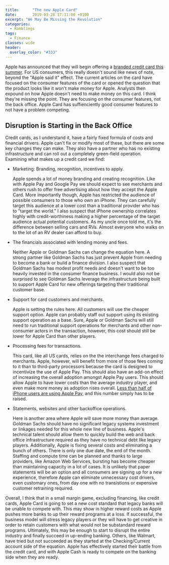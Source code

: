 ```yaml
---
title:      "The new Apple Card"
date:       2019-03-28 17:11:00 +0100
excerpt: "We May Be Missing the Revolution"
categories:
  - Ramblings
tags:
  - Finance
classes: wide
header:
  overlay_color: "#333"
---
```


Apple has announced that they will begin offering a [branded credit card this summer](https://www.apple.com/apple-card/).
For US consumers, this really doesn't sound like news of note, beyond the "Apple said it" effect.
The current articles on the card have focused on the consumer features of the card or opened the question that the product looks like it won't make money for Apple.
Analysts then expound on how Apple doesn't need to make money on this card.
I think they're missing the point.
They are focusing on the consumer features, not the back office.
Apple Card has suffienciently good consumer features to not have a problem competing.

## Disruption is Starting in the Back Office

Credit cards, as I understand it, have a fairly fixed formula of costs and financial drivers.
Apple can't fix or modify most of these, but there are some key changes they can make.
They also have a partner who has no existing infrastructure and can roll out a completely green-field operation.
Examining what makes up a credit card we find:

* Marketing: Branding, recognition, incentives to apply.

  Apple spends a lot of money branding and creating recognition.
  Like with Apple Pay and Google Pay we should expect to see merchants and others rush to offer free advertising about how they accept the Apple Card.
  More importantly though, Apple has restricted the audience of possible consumers to those who own an iPhone.
  They can carefully target this audience at a lower cost than a traditional provider who has to "target the world."
  I also suspect that iPhone ownership correlates highly with credit-worthiness making a higher percentage of the target audience actual potential customers.
  As my uncle once told me, it's the difference between selling cars and RVs.
  Almost everyone who walks on to the lot of an RV dealer can afford to buy.

* The financials associated with lending money and fees.

  Neither Apple or Goldman Sachs can change the equation here.
  A strong partner like Goldman Sachs has just prevent Apple from needing to become a bank or build a finance division.
  I also suspect that Goldman Sachs has modest profit needs and doesn't want to be too heavily invested in the consumer finance business.
  I would also not be surprised to see Goldman Sachs leverage the infrastructure being built to support Apple Card for new offerings targeting their traditional customer base.

* Support for card customers and merchants.

  Apple is setting the rules here.
  All customers will use the cheaper support option.
  Apple can probably staff out support using its existing support operation as a base.
  Sure, Apple or Goldman Sachs will still need to run traditional support operations for merchants and other non-consumer actors in the transaction, however, this cost should still be lower for Apple Card than other players.

* Processing fees for transactions.

  This card, like all US cards, relies on the the interchange fees charged to merchants.
  Apple, however, will benefit from more of those fees coming to it than to third-party processors because the card is designed to incentivize the use of Apple Pay.
  This should also have an add-on effect of increasing the overall adoption amongst Apple Pay users.
  This should allow Apple to have lower costs than the average industry player, and even make more money as adoption rises overall.
  [Less than half of iPhone users are using Apple Pay,](https://loupventures.com/apple-pay-adoption-continues-to-climb/) and this number simply has to be raised.

* Statements, websites and other backoffice operations.

  Here is another area where Apple will save more money than average.
  Goldman Sachs should have no significant legacy systems investment or linkages needed for this whole new line of business.
  Apple's technical talent should allow them to quickly build the web and back office infrastructure required as they have no technical debt like legacy players.
  Additionally, Apple is fixing several costs and eliminating a bunch of others.
  There is only one due date, the end of the month.
  Staffing and compute time can be planned and thanks to large providers, like Amazon Web Services, bursting has become cheaper than maintaining capacity in a lot of cases.
  It is unlikely that paper statements will be an option and all consumers are signing up for a new experience, therefore Apple can eliminate unnecessary cost drivers, even customary ones, from day one with no transistions or expensive customer retraining required.

Overall, I think that in a small margin game, excluding financing, like credit cards, Apple Card is going to set a new cost standard that legacy banks will be unable to compete with.
This may show in higher reward costs as Apple pushes more banks to up their reward programs at a loss.
If successful, the business model will stress legacy players or they will have to get creative in order to retain customers with what would not be substandard reward programs.
Ultimately, this may be enough to start to disrupt the entire industry and finally succeed in up-ending banking.
Others, like Walmart, have tried but not succeeded as they started at the Checking/Current account side of the equation.
Apple has effectively started their battle from the credit card, and with Apple Cash is ready to compete on the banking side when they are ready.

